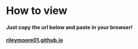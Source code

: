 <h1> How to view </h1>

<h4> Just copy the url below and paste in your browser! </h4>

**<a href="rileymoore01.github.io">rileymoore01.github.io</a>**
